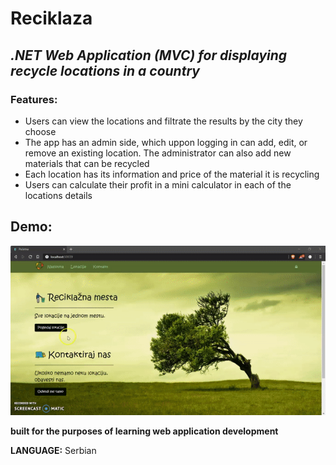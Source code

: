 # Reciklaza

## **_.NET Web Application (MVC) for displaying recycle locations in a country_**

### Features:
- Users can view the locations and filtrate the results by the city they choose
- The app has an admin side, which uppon logging in can add, edit, or remove an existing location. The administrator can also add new materials that can be recycled
- Each location has its information and price of the material it is recycling
- Users can calculate their profit in a mini calculator in each of the locations details

## Demo:
![](demo.gif)

**built for the purposes of learning web application development**

**LANGUAGE:** Serbian
